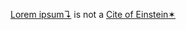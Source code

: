 [Lorem ipsum↴](../glossary.md#lorem-ipsum) is not a [Cite of Einstein✶](../cites.md#cite-of-einstein)
